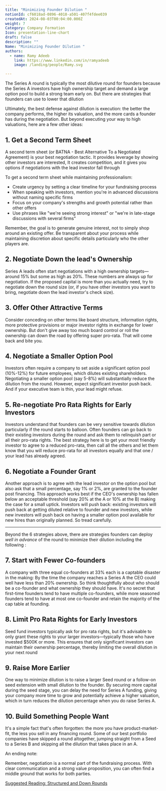 ```yaml
---
title: "Minimizing Founder Dilution "
notionId: cf6018ad-0896-4018-a501-407f4fdee039
createdAt: 2024-08-03T00:04:00.000Z
weight: 7
Category: Company Formation
Icon: presentation-line-chart
draft: false
description: ""
Name: "Minimizing Founder Dilution "
authors:
  - name: Ramy Adeeb
    link: https://www.linkedin.com/in/ramyadeeb
    image: /landing/people/Ramy.svg

---
```



The Series A round is typically the most  dilutive round for founders because the Series A investors have high ownership target and demand a large option pool to build a strong team early on. But there are strategies that founders can use to lower that dilution


Ultimately, the best defense against dilution is execution: the better the company performs, the higher its valuation, and the more cards a founder has during the negotiation. But beyond executing your way to high valuations, here are a few other ideas:


## 1. Get a Second Term Sheet


A second term sheet (or BATNA - Best Alternative To a Negotiated Agreement) is your best negotiation tactic. It provides leverage by showing other investors are interested, It creates competition, and it gives you options if negotiations with the lead investor fall through


To get a second term sheet while maintaining professionalism:

- Create urgency by setting a clear timeline for your fundraising process
- When speaking with investors, mention you're in advanced discussions without naming specific firms
- Focus on your company's strengths and growth potential rather than other offers
- Use phrases like "we're seeing strong interest" or "we're in late-stage discussions with several firms"

Remember, the goal is to generate genuine interest, not to simply shop around an existing offer. Be transparent about your process while maintaining discretion about specific details particularly who the other players are.


## 2. Negotiate Down the lead's Ownership


Series A leads often start negotiations with a high ownership targets—around 15% but some as high as 20%. These numbers are always up for negotiation. If the proposed capital is more than you actually need, try to negotiate down the round size (or, if you have other investors you want to bring, negotiate down the lead investor's check size).


## 3. Offer Other Attractive Terms


Consider conceding on other terms like board structure, information rights, more protective provisions or major investor rights in exchange for lower ownership. But don't give away too much board control or roll the ownership can down the road by offering super pro-rata.  That will come back and bite you.


## 4. Negotiate a Smaller Option Pool


Investors often require a company to set aside a significant option pool (10%-12%) for future employees, which dilutes existing shareholders. Negotiating a smaller option pool (say 5-8%) will substantially reduce the dilution from the round. However, expect significant investor push back. And if your executive team is thin, your lead might refuse.


## 5. Re-negotiate Pro Rata Rights for Early Investors


Investors understand that founders can be very sensitive towards dilution particularly if the round starts to balloon.  Often founders can go back to their existing investors during the round and ask them to relinquish part or all their pro-rata rights. The best strategy here is to get your most friendly investor to agree to a reduced pro-rata, then call all the others and let them know that you will reduce pro-rata for all investors equally and that one / your lead has already agreed.


## 6. Negotiate a Founder Grant


Another approach is to agree with the lead investor on the option pool but also ask that a small percentage, say 1% or 2%, are granted to the founder post financing. This approach works best if the CEO's ownership has fallen below an acceptable threshold (say 20% at the A or 10% at the B)   making the case for a small uptick. Investors will push back: existing investors will push back at getting diluted relative to founder and new investors, while new investors will push back on having a smaller option pool available for new hires than originally planned.  So tread carefully.


---


Beyond the 6 strategies above, there are strategies founders can deploy _well in advance_ of the round to minimize their dilution including the following :


## 7. Start with Fewer Co-founders


A company with three equal co-founders at 33% each is a captable disaster in the making: By the time the company reaches a Series A the CEO could well have less than 20% ownership.  So think thoughtfully about who should be a co-founder and what ownership they should have.  It's no secret that first-time founders tend to have multiple co-founders, while more seasoned founders tend to have at most one co-founder and retain the majority of the cap table at founding.


## 8. Limit Pro Rata Rights for Early Investors


Seed fund investors typically ask for pro rata rights, but it's advisable to only grant these rights to your larger investors—typically those who have invested $500K or more. This ensures that only significant investors can maintain their ownership percentage, thereby limiting the overall dilution in your next round


## 9. Raise More Earlier


One way to minimize dilution is to raise a larger Seed round or a follow-on seed extension with small dilution to the founder. By securing more capital during the seed stage, you can delay the need for Series A funding, giving your company more time to grow and potentially achieve a higher valuation, which in turn reduces the dilution percentage when you do raise Series A.


## 10. Build Something People Want


It's a simple fact that's often forgotten: the more you have product-market-fit, the less you sell in any financing round. Some of our best portfolio companies have skipped a round altogether, jumping straight from a Seed to a Series B and skipping all the dilution that takes place in an A.


An ending note:


Remember, negotiation is a normal part of the fundraising process. With clear communication and a strong value proposition, you can often find a middle ground that works for both parties.


[Suggested Reading: Structured and Down Rounds](/c5fcc46c301040409000d483ebcdda04)

